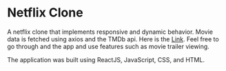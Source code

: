 <h1>Netflix Clone</h1>
<p>A netflix clone that implements responsive and dynamic behavior. Movie data is fetched using axios and the TMDb api. Here is the <a href="https://netflix-clone-e2191.web.app/">Link</a>. Feel free to go through and the app and use features such as movie trailer viewing.<p>

<p>The application was built using ReactJS, JavaScript, CSS, and HTML. </p>




